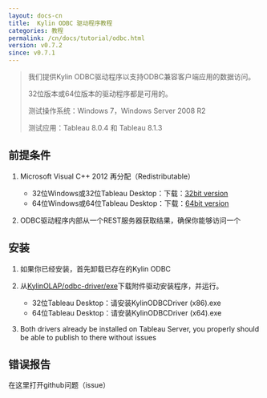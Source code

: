 ```yaml
---
layout: docs-cn
title:  Kylin ODBC 驱动程序教程
categories: 教程
permalink: /cn/docs/tutorial/odbc.html
version: v0.7.2
since: v0.7.1
---
```


> 我们提供Kylin ODBC驱动程序以支持ODBC兼容客户端应用的数据访问。
> 
> 32位版本或64位版本的驱动程序都是可用的。
> 
> 测试操作系统：Windows 7，Windows Server 2008 R2
> 
> 测试应用：Tableau 8.0.4 和 Tableau 8.1.3

## 前提条件
1. Microsoft Visual C++ 2012 再分配（Redistributable）
   * 32位Windows或32位Tableau Desktop：下载：[32bit version](http://download.microsoft.com/download/1/6/B/16B06F60-3B20-4FF2-B699-5E9B7962F9AE/VSU_4/vcredist_x86.exe) 
   * 64位Windows或64位Tableau Desktop：下载：[64bit version](http://download.microsoft.com/download/1/6/B/16B06F60-3B20-4FF2-B699-5E9B7962F9AE/VSU_4/vcredist_x64.exe)

2. ODBC驱动程序内部从一个REST服务器获取结果，确保你能够访问一个

## 安装
1. 如果你已经安装，首先卸载已存在的Kylin ODBC
2. 从[KylinOLAP/odbc-driver/exe](https://github.com/KylinOLAP/odbc-driver/tree/master/exe)下载附件驱动安装程序，并运行。
   * 32位Tableau Desktop：请安装KylinODBCDriver (x86).exe
   * 64位Tableau Desktop：请安装KylinODBCDriver (x64).exe

3. Both drivers already be installed on Tableau Server, you properly should be able to publish to there without issues

## 错误报告
在这里打开github问题（issue）
